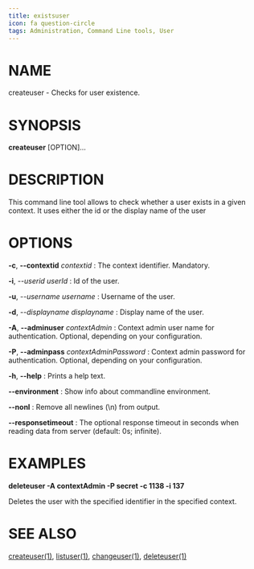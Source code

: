 ```yaml
---
title: existsuser
icon: fa question-circle
tags: Administration, Command Line tools, User
---
```


# NAME

createuser - Checks for user existence.

# SYNOPSIS

**createuser** [OPTION]...

# DESCRIPTION

This command line tool allows to check whether a user exists in a given context. It uses either the id or the display name of the user
 
# OPTIONS

**-c**, **--contextid** *contextid*
: The context identifier. Mandatory.

**-i**, *--userid* *userId*
: Id of the user.

**-u**, *--username* *username*
: Username of the user.

**-d**, *--displayname* *displayname*
: Display name of the user.

**-A**, **--adminuser** *contextAdmin*
: Context admin user name for authentication. Optional, depending on your configuration.

**-P**, **--adminpass** *contextAdminPassword*
: Context admin password for authentication. Optional, depending on your configuration.

**-h**, **--help**
: Prints a help text.

**--environment**
: Show info about commandline environment.

**--nonl**
: Remove all newlines (\\n) from output.

**--responsetimeout**
: The optional response timeout in seconds when reading data from server (default: 0s; infinite).

# EXAMPLES

**deleteuser -A contextAdmin -P secret -c 1138 -i 137**

Deletes the user with the specified identifier in the specified context.

# SEE ALSO

[createuser(1)](createuser), [listuser(1)](listuser), [changeuser(1)](changeuser), [deleteuser(1)](deleteuser)